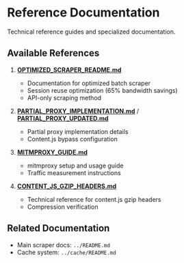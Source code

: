 # Reference Documentation

Technical reference guides and specialized documentation.

## Available References

1. **[OPTIMIZED_SCRAPER_README.md](OPTIMIZED_SCRAPER_README.md)**
   - Documentation for optimized batch scraper
   - Session reuse optimization (65% bandwidth savings)
   - API-only scraping method

2. **[PARTIAL_PROXY_IMPLEMENTATION.md](PARTIAL_PROXY_IMPLEMENTATION.md)** / **[PARTIAL_PROXY_UPDATED.md](PARTIAL_PROXY_UPDATED.md)**
   - Partial proxy implementation details
   - Content.js bypass configuration

3. **[MITMPROXY_GUIDE.md](MITMPROXY_GUIDE.md)**
   - mitmproxy setup and usage guide
   - Traffic measurement instructions

4. **[CONTENT_JS_GZIP_HEADERS.md](CONTENT_JS_GZIP_HEADERS.md)**
   - Technical reference for content.js gzip headers
   - Compression verification

## Related Documentation

- Main scraper docs: `../README.md`
- Cache system: `../cache/README.md`

